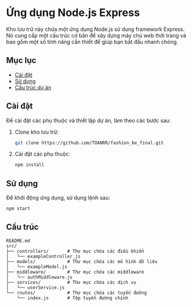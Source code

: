# Ứng dụng Node.js Express

Kho lưu trữ này chứa một ứng dụng Node.js sử dụng framework Express. Nó cung cấp một cấu trúc cơ bản để xây dựng máy chủ web thời trang và bao gồm một số tính năng cần thiết để giúp bạn bắt đầu nhanh chóng. 

## Mục lục

- [Cài đặt](#cài-đặt)
- [Sử dụng](#sử-dụng)
- [Cấu trúc dự án](#cấu-trúc-dự-án)


## Cài đặt

Để cài đặt các phụ thuộc và thiết lập dự án, làm theo các bước sau:

1. Clone kho lưu trữ:
    ```sh
    git clone https://github.com/TOANRR/fashion_be_final.git
    ```

2. Cài đặt các phụ thuộc:
    ```sh
    npm install
    ```

## Sử dụng

Để khởi động ứng dụng, sử dụng lệnh sau:

```sh
npm start
```
## Cấu trúc
```
README.md
src/
├── controllers/       # Thư mục chứa các điều khiển
│   └── exampleController.js
├── models/            # Thư mục chứa các mô hình dữ liệu
│   └── exampleModel.js
├── middleware/        # Thư mục chứa các middleware
│   └── authMiddleware.js
├── services/          # Thư mục chứa các dịch vụ
│   └── userService.js
└── routes/            # Thư mục chứa các tuyến đường
    └── index.js       # Tệp tuyến đường chính
